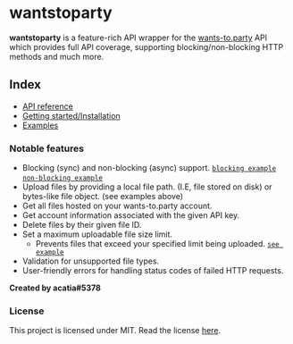 # wantstoparty

**wantstoparty** is a feature-rich API wrapper for the [wants-to.party](https://wants-to.party) API which provides full API coverage, supporting blocking/non-blocking HTTP methods and much more.

## Index
* [API reference](wantstoparty.rst)
* [Getting started/Installation](gettingstarted.md)
* [Examples](examples.md)

### Notable features
* Blocking (sync) and non-blocking (async) support. [`blocking example`](https://github.com/acatiadroid/wantstoparty/blob/main/examples/nonasync_use.py) [`non-blocking example`](https://github.com/acatiadroid/wantstoparty/blob/main/examples/async_use.py)
* Upload files by providing a local file path. (I.E, file stored on disk) or bytes-like file object. (see examples above)
* Get all files hosted on your wants-to.party account.
* Get account information associated with the given API key.
* Delete files by their given file ID.
* Set a maximum uploadable file size limit.
    - Prevents files that exceed your specified limit being uploaded. [`see example`](https://github.com/acatiadroid/wantstoparty/blob/main/examples/max_filesize.py)
* Validation for unsupported file types.
* User-friendly errors for handling status codes of failed HTTP requests.

**Created by acatia#5378**

### License
This project is licensed under MIT. Read the license [here](https://github.com/acatiadroid/py-wants-to-party/blob/main/LICENSE.txt).
